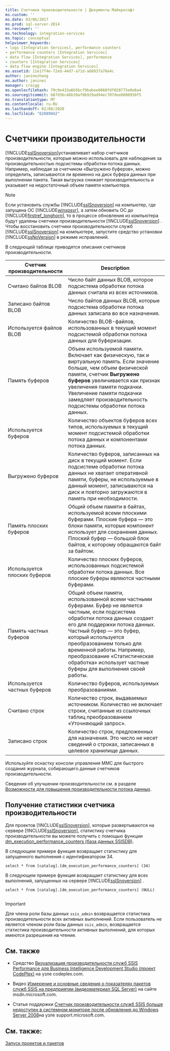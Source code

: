 ```yaml
---
title: Счетчики производительности | Документы Майкрософт
ms.custom: ''
ms.date: 03/06/2017
ms.prod: sql-server-2014
ms.reviewer: ''
ms.technology: integration-services
ms.topic: conceptual
helpviewer_keywords:
- logs [Integration Services], performance counters
- performance counters [Integration Services]
- data flow [Integration Services], performance
- counters [Integration Services]
- data flow engine [Integration Services]
ms.assetid: 11e17f4e-72ed-44d7-a71d-a68937a78e4c
author: janinezhang
ms.author: janinez
manager: craigg
ms.openlocfilehash: 79c9e433a6b5bcf9babee0060fdf028775e0e8a4
ms.sourcegitcommit: b87d36c46b39af8b929ad94ec707dee8800950f5
ms.translationtype: MT
ms.contentlocale: ru-RU
ms.lasthandoff: 02/08/2020
ms.locfileid: "62889842"
---
```

# <a name="performance-counters"></a>Счетчики производительности
  [!INCLUDE[ssISnoversion](../../includes/ssisnoversion-md.md)]устанавливает набор счетчиков производительности, которые можно использовать для наблюдения за производительностью подсистемы обработки потока данных. Например, наблюдая за счетчиком «Выгружено буферов», можно определить, записываются ли временно на диск буфера данных при выполнении пакета. Такая выгрузка снижает производительность и указывает на недостаточный объем памяти компьютера.  
  
> [!NOTE]  
>  Если установить службы [!INCLUDE[ssISnoversion](../../includes/ssisnoversion-md.md)] на компьютер, где запущена ОС [!INCLUDE[winxpsvr](../../includes/winxpsvr-md.md)], а затем обновить ОС до [!INCLUDE[firstref_longhorn](../../includes/firstref-longhorn-md.md)], то в процессе обновления из компьютера будут удалены счетчики производительности [!INCLUDE[ssISnoversion](../../includes/ssisnoversion-md.md)] . Чтобы восстановить счетчики производительности служб [!INCLUDE[ssISnoversion](../../includes/ssisnoversion-md.md)] на компьютере, запустите средство установки [!INCLUDE[ssNoVersion](../../includes/ssnoversion-md.md)] в режиме исправлений.  
  
 В следующей таблице приводятся описания счетчиков производительности.  
  
|Счетчик производительности|Description|  
|-------------------------|-----------------|  
|Считано байтов BLOB|Число байт данных BLOB, которое подсистема обработки потока данных считала из всех источников.|  
|Записано байтов BLOB|Число байтов данных BLOB, которые подсистема обработки потока данных записала во все назначения.|  
|Используется файлов BLOB|Количество BLOB-файлов, использованных в текущий момент подсистемой обработки потока данных для буферизации.|  
|Память буферов|Объем используемой памяти. Включает как физическую, так и виртуальную память. Если значение больше, чем объем физической памяти, счетчик **Выгружено буферов** увеличивается как признак увеличения памяти подкачки. Увеличение памяти подкачки замедляет производительность подсистемы обработки потока данных.|  
|Используется буферов|Количество объектов буферов всех типов, используемых в текущий момент подсистемой обработки потока данных и компонентами потока данных.|  
|Выгружено буферов|Количество буферов, записанных на диск в текущий момент. Если подсистеме обработки потока данных не хватает оперативной памяти, буферы, не используемые в данный момент, записываются на диск и повторно загружаются в память при необходимости.|  
|Память плоских буферов|Общий объем памяти в байтах, используемой всеми плоскими буферами. Плоские буфера — это блоки памяти, которые компонент использует для сохранения данных. Плоский буфер — большой блок байтов, к которому обращаются байт за байтом.|  
|Используется плоских буферов|Количество плоских буферов, использованных подсистемой обработки потока данных. Все плоские буферы являются частными буферами.|  
|Память частных буферов|Общий объем памяти, использованной всеми частными буферами. Буфер не является частным, если подсистема обработки потока данных создает его для поддержки потока данных. Частный буфер — это буфер, который используется преобразованием только для временной работы. Например, преобразование «Статистическая обработка» использует частные буферы для выполнения своей работы.|  
|Используется частных буферов|Количество буферов, используемых преобразованиями.|  
|Считано строк|Количество строк, выдаваемых источником. Количество не включает строки, считанные из ссылочных таблиц преобразованием «Уточняющий запрос».|  
|Записано строк|Количество строк, предложенных для назначения. Это число не несет сведений о строках, записанных в целевое хранилище данных.|  
  
 Используйте оснастку консоли управления MMC для быстрого создания журнала, собирающего данные счетчиков производительности.  
  
 Сведения об улучшении производительности см. в разделе [Возможности для повышения производительности потока данных](../data-flow/data-flow-performance-features.md).  
  
## <a name="obtain-performance-counter-statistics"></a>Получение статистики счетчика производительности  
 Для проектов [!INCLUDE[ssISnoversion](../../includes/ssisnoversion-md.md)], которые развертываются на сервере [!INCLUDE[ssISnoversion](../../includes/ssisnoversion-md.md)], статистику счетчика производительности вы можете получить с помощью функции [dm_execution_performance_counters (база данных SSISDB)](/sql/integration-services/functions-dm-execution-performance-counters).  
  
 В следующем примере функция возвращает статистику для запущенного выполнения с идентификатором 34.  
  
```  
select * from [catalog].[dm_execution_performance_counters] (34)  
```  
  
 В следующем примере функция возвращает статистику для всех выполнений, запущенных на сервере [!INCLUDE[ssISnoversion](../../includes/ssisnoversion-md.md)] .  
  
```  
select * from [catalog].[dm_execution_performance_counters] (NULL)  
  
```  
  
> [!IMPORTANT]  
>  Для члена роли базы данных `ssis_admin` возвращается статистика производительности всех активных выполнений.  Если пользователь не является членом роли базы данных `ssis_admin`, возвращается статистика производительности активных выполнений, для которых имеются разрешения на чтение.  
  
## <a name="related-content"></a>См. также  
  
-   Средство [Визуализация производительности служб SSIS Performance для Business Intelligence Development Studio (проект CodePlex)](https://go.microsoft.com/fwlink/?LinkId=146626) на узле codeplex.com.  
  
-   Видео [Измерение и основные сведения о показателях пакетов служб SSIS на предприятии (видеоматериал SQL Server)](https://go.microsoft.com/fwlink/?LinkId=150497) на сайте msdn.microsoft.com.  
  
-   Статья поддержки [Счетчик производительности служб SSIS больше недоступен в системном мониторе после обновления до Windows Server 2008](https://go.microsoft.com/fwlink/?LinkId=235319)на узле support.microsoft.com.  
  
## <a name="see-also"></a>См. также:  
 [Запуск проектов и пакетов](../packages/run-integration-services-ssis-packages.md)  
  
  
